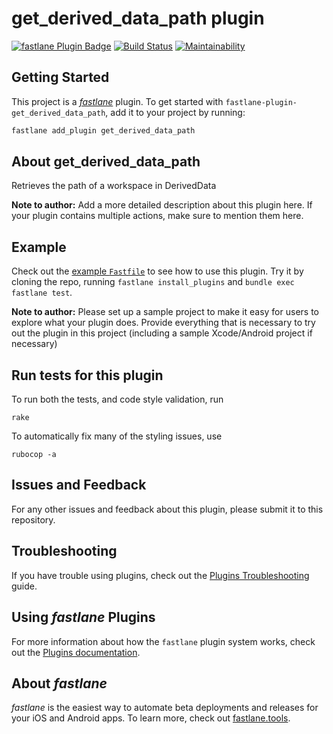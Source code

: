 # get_derived_data_path plugin

[![fastlane Plugin Badge](https://rawcdn.githack.com/fastlane/fastlane/master/fastlane/assets/plugin-badge.svg)](https://rubygems.org/gems/fastlane-plugin-get_derived_data_path)
[![Build Status](https://travis-ci.com/rajivshah3/fastlane-plugin-get_derived_data_path.svg?branch=master)](https://travis-ci.com/rajivshah3/fastlane-plugin-get_derived_data_path)
[![Maintainability](https://api.codeclimate.com/v1/badges/2a1c00aa17ae975680bb/maintainability)](https://codeclimate.com/github/rajivshah3/fastlane-plugin-get_derived_data_path/maintainability)

## Getting Started

This project is a [_fastlane_](https://github.com/fastlane/fastlane) plugin. To get started with `fastlane-plugin-get_derived_data_path`, add it to your project by running:

```bash
fastlane add_plugin get_derived_data_path
```

## About get_derived_data_path

Retrieves the path of a workspace in DerivedData

**Note to author:** Add a more detailed description about this plugin here. If your plugin contains multiple actions, make sure to mention them here.

## Example

Check out the [example `Fastfile`](fastlane/Fastfile) to see how to use this plugin. Try it by cloning the repo, running `fastlane install_plugins` and `bundle exec fastlane test`.

**Note to author:** Please set up a sample project to make it easy for users to explore what your plugin does. Provide everything that is necessary to try out the plugin in this project (including a sample Xcode/Android project if necessary)

## Run tests for this plugin

To run both the tests, and code style validation, run

```
rake
```

To automatically fix many of the styling issues, use
```
rubocop -a
```

## Issues and Feedback

For any other issues and feedback about this plugin, please submit it to this repository.

## Troubleshooting

If you have trouble using plugins, check out the [Plugins Troubleshooting](https://docs.fastlane.tools/plugins/plugins-troubleshooting/) guide.

## Using _fastlane_ Plugins

For more information about how the `fastlane` plugin system works, check out the [Plugins documentation](https://docs.fastlane.tools/plugins/create-plugin/).

## About _fastlane_

_fastlane_ is the easiest way to automate beta deployments and releases for your iOS and Android apps. To learn more, check out [fastlane.tools](https://fastlane.tools).
